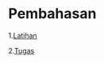 # Pembahasan

1.[Latihan](https://github.com/Nurimamasbait/tekn-cloud-computing/blob/494dfa0cc4ab57a75030dde3dd32d3680d9b34b4/minggu-04/latihan.md)

2.[Tugas]()
